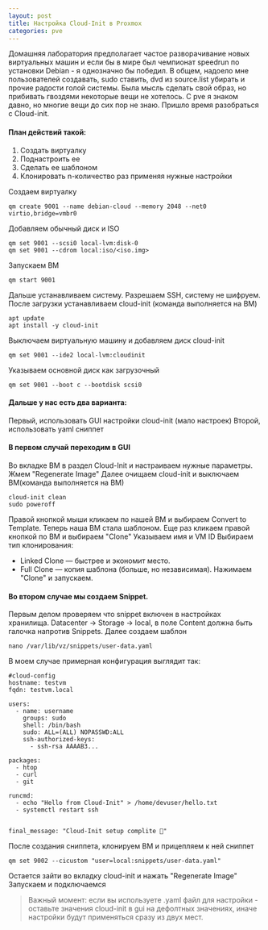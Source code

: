 ```yaml
---
layout: post
title: Настройка Cloud-Init в Proxmox
categories: pve
---
```

Домашняя лаборатория предполагает частое разворачивание новых виртуальных машин и если бы в мире был чемпионат speedrun по установки Debian - я однозначно бы победил. В общем, надоело мне пользователей создавать, sudo ставить, dvd из source.list убирать и прочие радости голой системы. Была мысль сделать свой образ, но прибивать гвоздями некоторые вещи не хотелось. С pve я знаком давно, но многие вещи до сих пор не знаю. Пришло время разобраться с Cloud-init.

#### План действий такой:
1. Создать виртуалку
2. Поднастроить ее
3. Сделать ее шаблоном
4. Клонировать n-количество раз применяя нужные настройки

Создаем виртуалку
```
qm create 9001 --name debian-cloud --memory 2048 --net0 virtio,bridge=vmbr0
```
Добавляем обычный диск и ISO
```
qm set 9001 --scsi0 local-lvm:disk-0
qm set 9001 --cdrom local:iso/<iso.img>
```
Запускаем ВМ
```
qm start 9001
```
Дальше устанавливаем систему. Разрешаем SSH, систему не шифруем.
После загрузки устанавливаем cloud-init (команда выполняется на ВМ)
```
apt update
apt install -y cloud-init
```
Выключаем виртуальную машину и добавляем диск cloud-init
```
qm set 9001 --ide2 local-lvm:cloudinit
```
Указываем основной диск как загрузочный
```
qm set 9001 --boot c --bootdisk scsi0
```

#### Дальше у нас есть два варианта:
Первый, использовать GUI настройки cloud-init (мало настроек)
Второй, использовать yaml сниппет

#### В первом случай переходим в GUI 
Во вкладке ВМ в раздел Cloud-Init и настраиваем нужные параметры. Жмем "Regenerate Image"
Далее очищаем cloud-init и выключаем ВМ(команда выполняется на ВМ)
```
cloud-init clean
sudo poweroff
```
Правой кнопкой мыши кликаем по нашей ВМ и выбираем Convert to Template.
Теперь наша ВМ стала шаблоном.
Еще раз кликаем правой кнопкой по ВМ и выбираем "Clone"
Указываем имя и VM ID
Выбираем тип клонирования:
- Linked Clone — быстрее и экономит место.
- Full Clone — копия шаблона (больше, но независимая).
Нажимаем "Clone" и запускаем. 

#### Во втором случае мы создаем Snippet.
Первым делом проверяем что snippet включен в настройках хранилища.
Datacenter → Storage → local, в поле Content должна быть галочка напротив Snippets.
Далее создаем шаблон
```
nano /var/lib/vz/snippets/user-data.yaml
```
В моем случае примерная конфигурация выглядит так:
```
#cloud-config
hostname: testvm
fqdn: testvm.local

users:
  - name: username
    groups: sudo
    shell: /bin/bash
    sudo: ALL=(ALL) NOPASSWD:ALL
    ssh-authorized-keys:
      - ssh-rsa AAAAB3...

packages:
  - htop
  - curl
  - git

runcmd:
  - echo "Hello from Cloud-Init" > /home/devuser/hello.txt
  - systemctl restart ssh


final_message: "Cloud-Init setup complite 🎉"
```
После создания сниппета, клонируем ВМ и прицепляем к ней сниппет
```
qm set 9002 --cicustom "user=local:snippets/user-data.yaml"
```
Остается зайти во вкладку cloud-init и нажать "Regenerate Image"
Запускаем и подключаемся

> Важный момент: если вы используете .yaml файл для настройки - оставьте значения cloud-init в gui на дефолтных значениях, иначе настройки будут применяться сразу из двух мест.